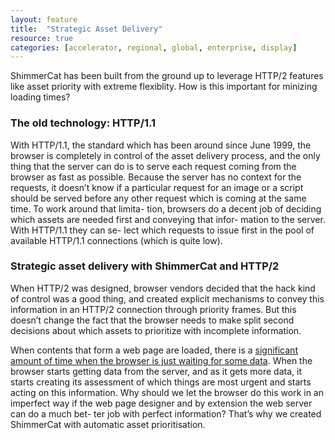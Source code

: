 ```yaml
---
layout: feature
title:  "Strategic Asset Delivery"
resource: true
categories: [accelerator, regional, global, enterprise, display]
---
```

ShimmerCat has been built from the ground up to leverage HTTP/2 features like asset priority with extreme flexiblity. How is this important for minizing loading times?

### The old technology: HTTP/1.1
With HTTP/1.1, the standard which has been around since June 1999, the browser is completely in control of the asset delivery process, and the only thing that the server can do is to serve each request coming from the browser as fast as possible. Because the server has no context for the requests, it doesn’t know if a particular request for an image or a script should be served before any other request which is coming at the same time. To work around that limita- tion, browsers do a decent job of deciding which assets are needed first and conveying that infor- mation to the server. With HTTP/1.1 they can se- lect which requests to issue first in the pool of available HTTP/1.1 connections (which is quite low).


### Strategic asset delivery with ShimmerCat and HTTP/2
When HTTP/2 was designed, browser vendors decided that the hack kind of control was a good thing, and created explicit mechanisms to convey this information in an HTTP/2 connection through priority frames. But this doesn’t change the fact that the browser needs to make split second decisions about which assets to prioritize with incomplete information. 

When contents that form a web page are loaded, there is a [significant amount of time when the browser is just waiting for some data](https://www.shimmercat.com/blog/data-density.html). When the browser starts getting data from the server, and as it gets more data, it starts creating its assessment of which things are most urgent and starts acting on this information. Why should we let the browser do this work in an imperfect way if the web page designer and by extension the web server can do a much bet- ter job with perfect information? That’s why we created ShimmerCat with automatic asset prioritisation.


